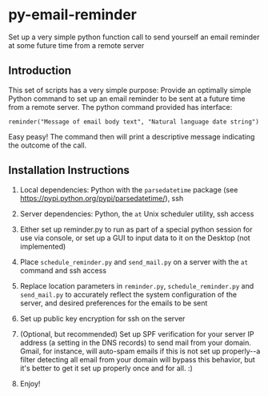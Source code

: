 # py-email-reminder

Set up a very simple python function call to send yourself an email reminder at some future time from a remote server

## Introduction

This set of scripts has a very simple purpose: Provide an optimally simple Python command to set up an email reminder to be sent at a future time from a remote server.  The python command provided has interface:

```
reminder("Message of email body text", "Natural language date string")
```

Easy peasy!  The command then will print a descriptive message indicating the outcome of the call.


## Installation Instructions

1. Local dependencies: Python with the `parsedatetime` package (see https://pypi.python.org/pypi/parsedatetime/), ssh

2. Server dependencies: Python, the `at` Unix scheduler utility, ssh access

3. Either set up reminder.py to run as part of a special python session for use via console, or set up a GUI to input data to it on the Desktop (not implemented)

4. Place `schedule_reminder.py` and `send_mail.py` on a server with the `at` command and ssh access

5. Replace location parameters in `reminder.py`, `schedule_reminder.py` and `send_mail.py` to accurately reflect the system configuration of the server, and desired preferences for the emails to be sent

6. Set up public key encryption for ssh on the server

7. (Optional, but recommended) Set up SPF verification for your server IP address (a setting in the DNS records) to send mail from your domain.  Gmail, for instance, will auto-spam emails if this is not set up properly--a filter detecting all email from your domain will bypass this behavior, but it's better to get it set up properly once and for all. :)

8. Enjoy!

